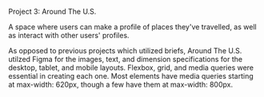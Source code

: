 Project 3: Around The U.S.

A space where users can make a profile of places they've travelled, as well as interact with other users' profiles.

As opposed to previous projects which utilized briefs, Around The U.S. utilzed Figma for the images, text, and dimension specifications for the desktop, tablet, and mobile layouts. Flexbox, grid, and media queries were essential in creating each one. Most elements have media queries starting at max-width: 620px, though a few have them at max-width: 800px. 

